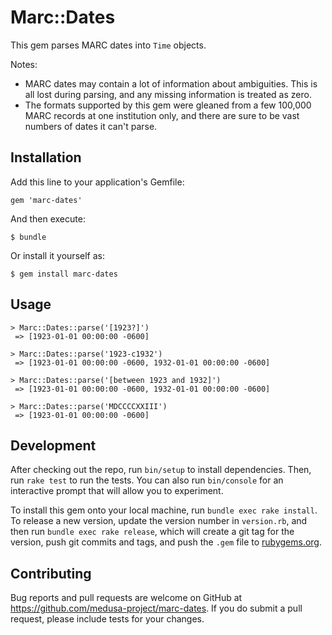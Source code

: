# Marc::Dates

This gem parses MARC dates into `Time` objects.

Notes:

* MARC dates may contain a lot of information about ambiguities. This is all
  lost during parsing, and any missing information is treated as zero.
* The formats supported by this gem were gleaned from a few 100,000 MARC
  records at one institution only, and there are sure to be vast numbers of
  dates it can't parse.

## Installation

Add this line to your application's Gemfile:

```
gem 'marc-dates'
```

And then execute:

    $ bundle

Or install it yourself as:

    $ gem install marc-dates

## Usage

```
> Marc::Dates::parse('[1923?]')
 => [1923-01-01 00:00:00 -0600] 

> Marc::Dates::parse('1923-c1932')
 => [1923-01-01 00:00:00 -0600, 1932-01-01 00:00:00 -0600] 

> Marc::Dates::parse('[between 1923 and 1932]')
 => [1923-01-01 00:00:00 -0600, 1932-01-01 00:00:00 -0600] 

> Marc::Dates::parse('MDCCCCXXIII')
 => [1923-01-01 00:00:00 -0600]
```

## Development

After checking out the repo, run `bin/setup` to install dependencies. Then,
run `rake test` to run the tests. You can also run `bin/console` for an
interactive prompt that will allow you to experiment.

To install this gem onto your local machine, run `bundle exec rake install`.
To release a new version, update the version number in `version.rb`, and then
run `bundle exec rake release`, which will create a git tag for the version,
push git commits and tags, and push the `.gem` file to
[rubygems.org](https://rubygems.org).

## Contributing

Bug reports and pull requests are welcome on GitHub at
https://github.com/medusa-project/marc-dates. If you do submit a pull request,
please include tests for your changes.
